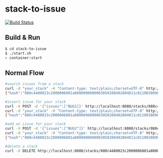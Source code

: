 # stack-to-issue #

[![Build Status](https://travis-ci.org/maquessime/stack-to-issue.svg?branch=master)](https://travis-ci.org/maquessime/stack-to-issue)

## Build & Run ##

```sh
$ cd stack-to-issue
$ ./start.sh
> container:start
```

## Normal Flow ##

```sh
#search issues from a stack
curl -d "your_stack" -H "Content-type: text/plain;charset=UTF-8" http://localhost:8080
{"hash":"080c4480023c2000006801a8000090000003050208402004011c0110038098ca","issues":[]}

#insert issue for your stack
curl -X POST -d '{"issues":["BUG1]}' http://localhost:8080/stacks/080c4480023c2000006801a8000090000003050208402004011c0110038098ca/issues
curl -d "your_stack" -H "Content-type: text/plain;charset=UTF-8" http://localhost:8080
{"hash":"080c4480023c2000006801a8000090000003050208402004011c0110038098ca","issues":["BUG1"]}

#add an issue for your stack
curl -X POST -d '{"issues":["BUG2"]}' http://localhost:8080/stacks/080c4480023c2000006801a8000090000003050208402004011c0110038098ca/issues
curl -d "your_stack" -H "Content-type: text/plain;charset=UTF-8" http://localhost:8080
{"hash":"080c4480023c2000006801a8000090000003050208402004011c0110038098ca","issues":["BUG1","BUG2"]}

#delete a stack
curl -X DELETE http://localhost:8080/stacks/080c4480023c2000006801a8000090000003050208402004011c0110038098ca/
```
